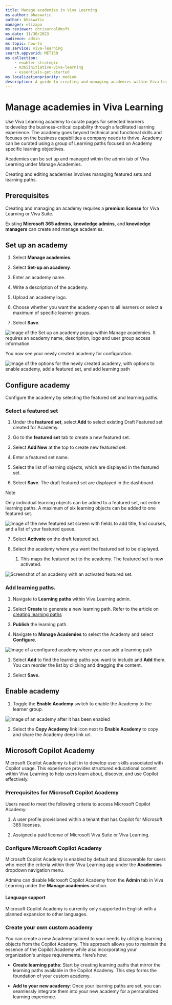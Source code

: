 ```yaml
---
title: Manage academies in Viva Learning
ms.author: bhaswatic
author: bhaswatic
manager: elizapo
ms.reviewer: chrisarnoldmsft
ms.date: 11/30/2023
audience: admin
ms.topic: how-to
ms.service: viva-learning
search.appverid: MET150
ms.collection: 
    - enabler-strategic
    - m365initiative-viva-learning
    - essentials-get-started
ms.localizationpriority: medium
description: A guide to creating and managing academies within Viva Learning. 
---
```


# Manage academies in Viva Learning

Use Viva Learning academy to curate pages for selected learners to develop the business-critical capability through a facilitated learning experience. 
The academy goes beyond technical and functional skills and focuses on the business capabilities a company needs to thrive. Academy can be curated using a group of Learning paths focused on Academy specific learning objectives. 

Academies can be set up and managed within the admin tab of Viva Learning under Manage Academies. 

Creating and editing academies involves managing featured sets and learning paths. 

## Prerequisites 

Creating and managing an academy requires a **premium license** for Viva Learning or Viva Suite.

Existing **Microsoft 365 admins**, **knowledge admins**, and **knowledge managers** can create and manage academies.


## Set up an academy

1. Select **Manage academies**.

1. Select **Set-up an academy**.

1. Enter an academy name. 

1. Write a description of the academy.
 
1. Upload an academy logo.

1. Choose whether you want the academy open to all learners or select a maximum of specific learner groups. 

1. Select **Save**.


![Image of the Set up an academy popup within Manage academies. It requires an academy name, description, logo and user group access information](/viva/media/learning/academy-1.png)

You now see your newly created academy for configuration.

![Image of the options for the newly created academy, with options to enable academy, add a featured set, and add learning path](/viva/media/learning/academy-2.png)

## Configure academy

Configure the academy by selecting the featured set and learning paths. 

### Select a featured set

1. Under the **featured set**, select **Add** to select existing Draft Featured set created for Academy. 

2. Go to the **featured set** tab to create a new featured set. 

3. Select **Add New** at the top to create new featured set. 

4. Enter a featured set name. 

5. Select the list of learning objects, which are displayed in the featured set.

6. Select **Save**. The draft featured set are displayed in the dashboard. 

>[!NOTE]
>Only individual learning objects can be added to a featured set, not entire learning paths. 
>A maximum of six learning objects can be added to one featured set. 

![Image of the new featured set screen with fields to add title, find courses, and a list of your featured queue.](/viva/media/learning/academy-3.png)

7. Select **Activate** on the draft featured set.

1. Select the academy where you want the featured set to be displayed.
    1. This maps the featured set to the academy. The featured set is now activated.
    
![Screenshot of an academy with an activated featured set.](/viva/media/learning/academy-4.png)

### Add learning paths. 

1. Navigate to **Learning paths** within Viva Learning admin. 

1. Select **Create** to generate a new learning path. Refer to the article on [creating learning paths](/viva/learning/creating-learning-paths) 

1. **Publish** the learning path.

1. Navigate to **Manage Academies** to select the Academy and select **Configure**. 

![Image of a configured academy where you can add a learning path](/viva/media/learning/academy-5.png)

1. Select **Add** to find the learning paths you want to include and **Add** them. You can reorder the list by clicking and dragging the content.

1. Select **Save.**

## Enable academy

1. Toggle the **Enable Academy** switch to enable the Academy to the learner group.

![Image of an academy after it has been enabled](/viva/media/learning/academy-6.png)

2. Select the **Copy Academy** link icon next to **Enable Academy** to copy and share the Academy deep link url.


## Microsoft Copilot Academy 

Microsoft Copilot Academy is built in to develop user skills associated with Copilot usage. This experience provides structured educational content within Viva Learning to help users learn about, discover, and use Copilot effectively.  

### Prerequisites for Microsoft Copilot Academy

Users need to meet the following criteria to access Microsoft Copilot Academy:

1. A user profile provisioned within a tenant that has Copilot for Microsoft 365 licenses.  

2. Assigned a paid license of  Microsoft Viva Suite or Viva Learning.  

### Configure Microsoft Copilot Academy

Microsoft Copilot Academy is enabled by default and discoverable for users who meet the criteria within their Viva Learning app under the **Academies** dropdown navigation menu.  

Admins can disable Microsoft Copilot Academy from the **Admin** tab in Viva Learning under the **Manage academies** section. 

#### Language support 

Microsoft Copilot Academy is currently only supported in English with a planned expansion to other languages. 

### Create your own custom academy

You can create a new Academy tailored to your needs by utilizing learning objects from the Copilot Academy. This approach allows you to maintain the essence of the Copilot Academy while also incorporating your organization's unique requirements. Here’s how: 

- **Create learning paths**: Start by creating learning paths that mirror the learning paths available in the Copilot Academy. This step forms the foundation of your custom academy. 

- **Add to your new academy**: Once your learning paths are set, you can seamlessly integrate them into your new academy for a personalized learning experience. 

